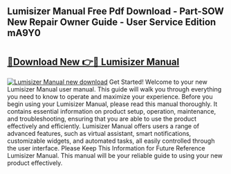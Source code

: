 ## Lumisizer Manual Free Pdf Download - Part-SOW New Repair Owner Guide - User Service Edition mA9Y0

# <h2><a href="http://bc41654.oget.top/?id=Lumisizer+Manual">🔗Download New 👉🔴 Lumisizer Manual</a></h2>

[![Lumisizer Manual new download](https://i.imgur.com/5g1atiW.png)](http://bc41654.oget.top/?id=Lumisizer+Manual)
Get Started! Welcome to your new Lumisizer Manual user manual. This guide will walk you through everything you need to know to operate and maximize your experience. Before you begin using your Lumisizer Manual, please read this manual thoroughly. It contains essential information on product setup, operation, maintenance, and troubleshooting, ensuring that you are able to use the product effectively and efficiently. Lumisizer Manual offers users a range of advanced features, such as virtual assistant, smart notifications, customizable widgets, and automated tasks, all easily controlled through the user interface. Please Keep This Information for Future Reference Lumisizer Manual. This manual will be your reliable guide to using your new product effectively.
